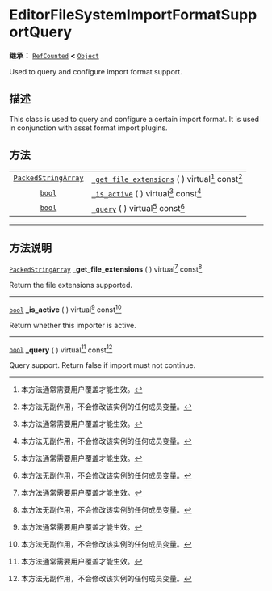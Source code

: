 <!-- ⚠ 请勿编辑本文件 ⚠ -->
<!-- 本文档使用脚本从 WeDot 引擎源码仓库生成。 -->
<!-- 生成脚本：https://github.com/WeDot-Engine/WeDot/tree/4.3/doc/tools/make_md.py； -->
<!-- 原文件：https://github.com/WeDot-Engine/WeDot/tree/4.3/doc/classes/EditorFileSystemImportFormatSupportQuery.xml。 -->

<div id="_class_editorfilesystemimportformatsupportquery"></div>

# EditorFileSystemImportFormatSupportQuery

**继承：** [`RefCounted`](class_refcounted.md) **<** [`Object`](class_object.md)

Used to query and configure import format support.

## 描述

This class is used to query and configure a certain import format. It is used in conjunction with asset format import plugins.

## 方法

|||
|:-:|:--|
| [`PackedStringArray`](class_packedstringarray.md) | [`_get_file_extensions`](class_editorfilesystemimportformatsupportquerymd#class_editorfilesystemimportformatsupportquery_private_method__get_file_extensions) ( ) virtual[^virtual] const[^const] |
| [`bool`](class_bool.md)                           | [`_is_active`](class_editorfilesystemimportformatsupportquerymd#class_editorfilesystemimportformatsupportquery_private_method__is_active) ( ) virtual[^virtual] const[^const]                     |
| [`bool`](class_bool.md)                           | [`_query`](class_editorfilesystemimportformatsupportquerymd#class_editorfilesystemimportformatsupportquery_private_method__query) ( ) virtual[^virtual] const[^const]                             |

<!-- rst-class:: classref-section-separator -->

---

## 方法说明

<div id="_class_editorfilesystemimportformatsupportquery_private_method__get_file_extensions"></div>

[`PackedStringArray`](class_packedstringarray.md) **_get_file_extensions** ( ) virtual[^virtual] const[^const]<div id="class_editorfilesystemimportformatsupportquery_private_method__get_file_extensions"></div>

Return the file extensions supported.

<!-- rst-class:: classref-item-separator -->

---

<div id="_class_editorfilesystemimportformatsupportquery_private_method__is_active"></div>

[`bool`](class_bool.md) **_is_active** ( ) virtual[^virtual] const[^const]<div id="class_editorfilesystemimportformatsupportquery_private_method__is_active"></div>

Return whether this importer is active.

<!-- rst-class:: classref-item-separator -->

---

<div id="_class_editorfilesystemimportformatsupportquery_private_method__query"></div>

[`bool`](class_bool.md) **_query** ( ) virtual[^virtual] const[^const]<div id="class_editorfilesystemimportformatsupportquery_private_method__query"></div>

Query support. Return false if import must not continue.

[^virtual]: 本方法通常需要用户覆盖才能生效。
[^const]: 本方法无副作用，不会修改该实例的任何成员变量。
[^vararg]: 本方法除了能接受在此处描述的参数外，还能够继续接受任意数量的参数。
[^constructor]: 本方法用于构造某个类型。
[^static]: 调用本方法无需实例，可直接使用类名进行调用。
[^operator]: 本方法描述的是使用本类型作为左操作数的有效运算符。
[^bitfield]: 这个值是由下列位标志构成位掩码的整数。
[^void]: 无返回值。
